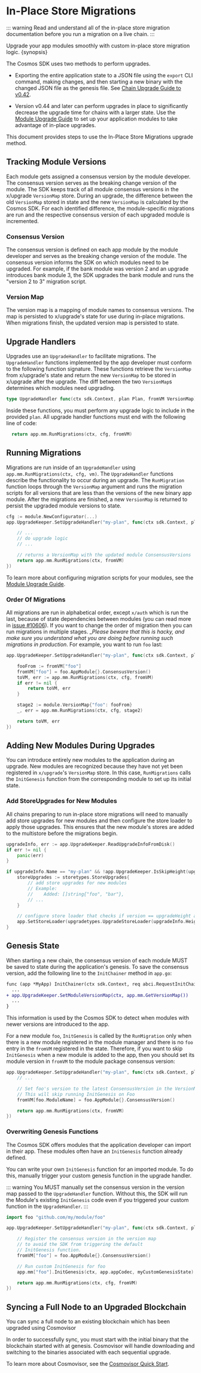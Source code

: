 <!--
order: 15
-->

# In-Place Store Migrations

::: warning
Read and understand all of the in-place store migration documentation before you run a migration on a live chain.
:::

Upgrade your app modules smoothly with custom in-place store migration logic. {synopsis}

The Cosmos SDK uses two methods to perform upgrades.

- Exporting the entire application state to a JSON file using the `export` CLI command, making changes, and then starting a new binary with the changed JSON file as the genesis file. See [Chain Upgrade Guide to v0.42](/v0.42/migrations/chain-upgrade-guide-040.html).

- Version v0.44 and later can perform upgrades in place to significantly decrease the upgrade time for chains with a larger state. Use the [Module Upgrade Guide](../building-modules/upgrade.md) to set up your application modules to take advantage of in-place upgrades.

This document provides steps to use the In-Place Store Migrations upgrade method.

## Tracking Module Versions

Each module gets assigned a consensus version by the module developer. The consensus version serves as the breaking change version of the module. The SDK keeps track of all module consensus versions in the x/upgrade `VersionMap` store. During an upgrade, the difference between the old `VersionMap` stored in state and the new `VersionMap` is calculated by the Cosmos SDK. For each identified difference, the module-specific migrations are run and the respective consensus version of each upgraded module is incremented.

### Consensus Version

The consensus version is defined on each app module by the module developer and serves as the breaking change version of the module. The consensus version informs the SDK on which modules need to be upgraded. For example, if the bank module was version 2 and an upgrade introduces bank module 3, the SDK upgrades the bank module and runs the "version 2 to 3" migration script.

### Version Map
The version map is a mapping of module names to consensus versions. The map is persisted to x/upgrade's state for use during in-place migrations. When migrations finish, the updated version map is persisted to state.

## Upgrade Handlers

Upgrades use an `UpgradeHandler` to facilitate migrations. The `UpgradeHandler` functions implemented by the app developer must conform to the following function signature. These functions retrieve the `VersionMap` from x/upgrade's state and return the new `VersionMap` to be stored in x/upgrade after the upgrade. The diff between the two `VersionMap`s determines which modules need upgrading.

```go
type UpgradeHandler func(ctx sdk.Context, plan Plan, fromVM VersionMap) (VersionMap, error)
```

Inside these functions, you must perform any upgrade logic to include in the provided `plan`. All upgrade handler functions must end with the following line of code:

```go
  return app.mm.RunMigrations(ctx, cfg, fromVM)
```

## Running Migrations

Migrations are run inside of an `UpgradeHandler` using  `app.mm.RunMigrations(ctx, cfg, vm)`. The `UpgradeHandler` functions describe the functionality to occur during an upgrade. The `RunMigration` function loops through the `VersionMap` argument and runs the migration scripts for all versions that are less than the versions of the new binary app module. After the migrations are finished, a new `VersionMap` is returned to persist the upgraded module versions to state.

```go
cfg := module.NewConfigurator(...)
app.UpgradeKeeper.SetUpgradeHandler("my-plan", func(ctx sdk.Context, plan upgradetypes.Plan, fromVM module.VersionMap) (module.VersionMap, error) {

    // ...
    // do upgrade logic
    // ...

    // returns a VersionMap with the updated module ConsensusVersions
    return app.mm.RunMigrations(ctx, fromVM)
})
```

To learn more about configuring migration scripts for your modules, see the [Module Upgrade Guide](../building-modules/upgrade.md).

### Order Of Migrations

All migrations are run in alphabetical order, except `x/auth` which is run the last, because of state dependencies between modules (you can read more in [issue #10606](https://github.com/cosmos/cosmos-sdk/issues/10606)). If you want to change the order of migration then you can run migrations in multiple stages. __Please beware that this is hacky, and make sure you understand what you are doing before running such migrations in production_. For example, you want to run `foo` last:

```go
app.UpgradeKeeper.SetUpgradeHandler("my-plan", func(ctx sdk.Context, plan upgradetypes.Plan, fromVM module.VersionMap)  (module.VersionMap, error) {

    fooFrom := fromVM["foo"]
    fromVM["foo"] = foo.AppModule{}.ConsensusVersion()
    toVM, err := app.mm.RunMigrations(ctx, cfg, fromVM)
    if err != nil {
        return toVM, err
    }

    stage2 := module.VersionMap{"foo": fooFrom}
    _, err = app.mm.RunMigrations(ctx, cfg, stage2)

    return toVM, err
})
```

## Adding New Modules During Upgrades

You can introduce entirely new modules to the application during an upgrade. New modules are recognized because they have not yet been registered in `x/upgrade`'s `VersionMap` store. In this case, `RunMigrations` calls the `InitGenesis` function from the corresponding module to set up its initial state.

### Add StoreUpgrades for New Modules

All chains preparing to run in-place store migrations will need to manually add store upgrades for new modules and then configure the store loader to apply those upgrades. This ensures that the new module's stores are added to the multistore before the migrations begin.

```go
upgradeInfo, err := app.UpgradeKeeper.ReadUpgradeInfoFromDisk()
if err != nil {
	panic(err)
}

if upgradeInfo.Name == "my-plan" && !app.UpgradeKeeper.IsSkipHeight(upgradeInfo.Height) {
	storeUpgrades := storetypes.StoreUpgrades{
		// add store upgrades for new modules
		// Example:
		//    Added: []string{"foo", "bar"},
		// ...
	}

	// configure store loader that checks if version == upgradeHeight and applies store upgrades
	app.SetStoreLoader(upgradetypes.UpgradeStoreLoader(upgradeInfo.Height, &storeUpgrades))
}
```

## Genesis State

When starting a new chain, the consensus version of each module MUST be saved to state during the application's genesis. To save the consensus version, add the following line to the `InitChainer` method in `app.go`:

```diff
func (app *MyApp) InitChainer(ctx sdk.Context, req abci.RequestInitChain) abci.ResponseInitChain {
  ...
+ app.UpgradeKeeper.SetModuleVersionMap(ctx, app.mm.GetVersionMap())
  ...
}
```

This information is used by the Cosmos SDK to detect when modules with newer versions are introduced to the app.

For a new module `foo`, `InitGenesis` is called by the `RunMigration` only when there is a new module registered in the module manager and there is no `foo` entry in the `fromVM` registered in the state. Therefore, if you want to skip `InitGenesis` when a new module is added to the app, then you should set its module version in `fromVM` to the module package consensus version:

```go
app.UpgradeKeeper.SetUpgradeHandler("my-plan", func(ctx sdk.Context, plan upgradetypes.Plan, fromVM module.VersionMap) (module.VersionMap, error) {
    // ...

    // Set foo's version to the latest ConsensusVersion in the VersionMap.
    // This will skip running InitGenesis on Foo
    fromVM[foo.ModuleName] = foo.AppModule{}.ConsensusVersion()

    return app.mm.RunMigrations(ctx, fromVM)
})
```

### Overwriting Genesis Functions

The Cosmos SDK offers modules that the application developer can import in their app. These modules often have an `InitGenesis` function already defined.

You can write your own `InitGenesis` function for an imported module. To do this, manually trigger your custom genesis function in the upgrade handler.

::: warning
You MUST manually set the consensus version in the version map passed to the `UpgradeHandler` function. Without this, the SDK will run the Module's existing `InitGenesis` code even if you triggered your custom function in the `UpgradeHandler`.
:::

```go
import foo "github.com/my/module/foo"

app.UpgradeKeeper.SetUpgradeHandler("my-plan", func(ctx sdk.Context, plan upgradetypes.Plan, fromVM module.VersionMap)  (module.VersionMap, error) {

    // Register the consensus version in the version map
    // to avoid the SDK from triggering the default
    // InitGenesis function.
    fromVM["foo"] = foo.AppModule{}.ConsensusVersion()

    // Run custom InitGenesis for foo
    app.mm["foo"].InitGenesis(ctx, app.appCodec, myCustomGenesisState)

    return app.mm.RunMigrations(ctx, cfg, fromVM)
})
```

## Syncing a Full Node to an Upgraded Blockchain

You can sync a full node to an existing blockchain which has been upgraded using Cosmovisor

In order to successfully sync, you must start with the initial binary that the blockchain started with at genesis. Cosmovisor will handle downloading and switching to the binaries associated with each sequential upgrade.

To learn more about Cosmovisor, see the [Cosmovisor Quick Start](../run-node/cosmovisor.md).
